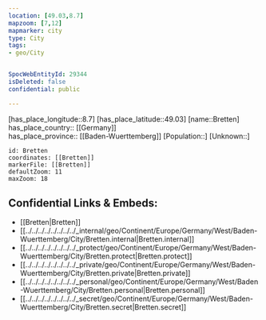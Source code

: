 ```yaml
---
location: [49.03,8.7] 
mapzoom: [7,12] 
mapmarker: city 
type: City
tags:
- geo/City


SpocWebEntityId: 29344
isDeleted: false
confidential: public

---
```

[has_place_longitude::8.7] 
[has_place_latitude::49.03] 
[name::Bretten] 
has_place_country:: [[Germany]]  
has_place_province:: [[Baden-Wuerttemberg]] 
[Population::] 
[Unknown::] 


```leaflet
id: Bretten
coordinates: [[Bretten]] 
markerFile: [[Bretten]] 
defaultZoom: 11 
maxZoom: 18
```


## Confidential Links & Embeds: 
- [[Bretten|Bretten]]  
- [[../../../../../../../../_internal/geo/Continent/Europe/Germany/West/Baden-Wuerttemberg/City/Bretten.internal|Bretten.internal]] 
- [[../../../../../../../../_protect/geo/Continent/Europe/Germany/West/Baden-Wuerttemberg/City/Bretten.protect|Bretten.protect]] 
- [[../../../../../../../../_private/geo/Continent/Europe/Germany/West/Baden-Wuerttemberg/City/Bretten.private|Bretten.private]] 
- [[../../../../../../../../_personal/geo/Continent/Europe/Germany/West/Baden-Wuerttemberg/City/Bretten.personal|Bretten.personal]] 
- [[../../../../../../../../_secret/geo/Continent/Europe/Germany/West/Baden-Wuerttemberg/City/Bretten.secret|Bretten.secret]] 
